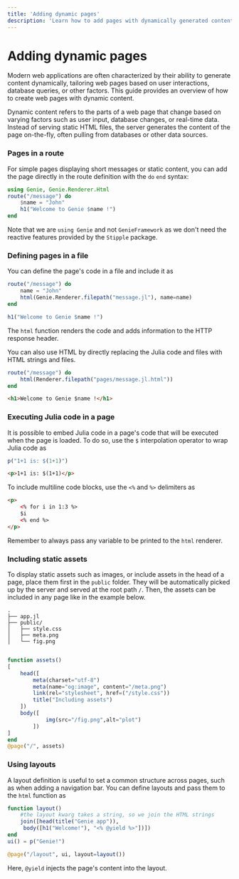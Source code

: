 ```yaml
---
title: 'Adding dynamic pages'
description: 'Learn how to add pages with dynamically generated content to your Genie app.'
---
```


# Adding dynamic pages

Modern web applications are often characterized by their ability to generate content dynamically, tailoring web pages based on user interactions, database queries, or other factors. This guide provides an overview of how to create web pages with dynamic content.

Dynamic content refers to the parts of a web page that change based on varying factors such as user input, database changes, or real-time data. Instead of serving static HTML files, the server generates the content of the page on-the-fly, often pulling from databases or other data sources.


### Pages in a route

For simple pages displaying short messages or static content, you can add the page directly in the route definition with the `do` `end` syntax:

```julia
using Genie, Genie.Renderer.Html
route("/message") do
    $name = "John"
    h1("Welcome to Genie $name !")
end
```
Note that we are `using Genie` and not `GenieFramework` as we don't need the reactive features provided by the `Stipple` package.

### Defining pages in a file

You can define the page's code in a file and include it as

```julia
route("/message") do
    name = "John"
    html(Genie.Renderer.filepath("message.jl"), name=name)
end
```

```julia [message.jl]
h1("Welcome to Genie $name !")
```
The `html` function renders the code and adds information to the HTTP response header.


You can also use HTML by directly replacing the Julia code and files with HTML strings and files.

```julia
route("/message") do
    html(Renderer.filepath("pages/message.jl.html"))
end

```


```html [message.jl.html]
<h1>Welcome to Genie $name !</h1>
```

### Executing Julia code in a page

It is possible to embed Julia code in a page's code that will be executed when the page is loaded. To do so, use the `$` interpolation operator to wrap Julia code as

```julia [low-code]
p("1+1 is: $(1+1)")
```
```html [HTML]
<p>1+1 is: $(1+1)</p>
```

To include multiline code blocks, use the `<%` and `%>` delimiters as

```html [HTML]
<p>
    <% for i in 1:3 %>
    $i
    <% end %>
</p>
```
Remember to always pass any variable to be printed to the `html` renderer.

### Including static assets

To display static assets such as images, or include assets in the head of a page, place them first in the `public` folder. They will be automatically picked up by the server and served at the root path `/`. Then, the assets can be included in any page like in the example below.


```
.
├── app.jl
├── public/
│   ├── style.css
│   ├── meta.png
│   └── fig.png
```

```julia [app.jl]

function assets()
[
    head([
        meta(charset="utf-8")
        meta(name="og:image", content="/meta.png")
        link(rel="stylesheet", href=("/style.css"))
        title("Including assets")
    ])
    body([
            img(src="/fig.png",alt="plot")
        ])
]
end
@page("/", assets)
```

### Using layouts

A layout definition is useful to set a common structure across pages, such as when adding a navigation bar. You can define layouts and pass them to the `html` function as

```julia
function layout()
    #the layout kwarg takes a string, so we join the HTML strings
    join([head(title("Genie app")),
     body([h1("Welcome!"), "<% @yield %>"])])
end
ui() = p("Genie!")

@page("/layout", ui, layout=layout())
```
Here, `@yield` injects the page's content into the layout.

<!-- ### Pages with a controller -->
<!---->
<!-- When pages grow in complexity, it can be useful to separate the logic from the view and define a controller. This allows you to keep the code organized and the logic reusable. -->
<!---->
<!-- ```mermaid -->
<!-- flowchart LR -->
<!--     subgraph Router -->
<!--     a1["/message"] -->
<!--     end -->
<!---->
<!--     subgraph View -->
<!--     v1["message.jl.html"] -->
<!--     end -->
<!---->
<!--     subgraph Controller -->
<!--     c1["message()"] -->
<!--     end -->
<!---->
<!--     a1 --- c1 -->
<!--     c1 --- v1 -->
<!---->
<!-- ``` -->
<!---->
<!-- Following the model-view-controller (MVC) architecture, your app's files should be organized like this -->
<!---->
<!-- ``` -->
<!-- . -->
<!-- ├── app.jl -->
<!-- ├── controllers/ -->
<!-- └── pages/ -->
<!---->
<!-- ``` -->
<!-- where `app.jl` is the app's entry point. -->
<!---->
<!-- ```julia [app.jl] -->
<!-- module App -->
<!-- using Genie -->
<!-- Genie.Loader.autoload("controllers") -->
<!---->
<!-- #route definitions go here -->
<!-- end -->
<!---->
<!-- ``` -->
<!---->
<!-- To add a page, create a new controller in `controllers` with a handler function that will perform any calculations or data analysis necessary and return the rendered page. In the call to the `html` renderer, pass as parameters the variables to be displayed in the page. -->
<!---->
<!-- ```julia [MessageController.jl] -->
<!-- module MessageController -->
<!-- using Genie.Genie.Renderer.Html -->
<!-- using Dates -->
<!---->
<!-- function message() -->
<!--     current = Dates.now() -->
<!--     tomorrow = current + Dates.Day(1) -->
<!--     html(Renderer.filepath("pages/message.jl"), current=current, tomorrow=tomorrow) -->
<!-- end -->
<!---->
<!-- end -->
<!-- ``` -->
<!---->
<!-- Then, add the page's code. -->
<!---->
<!-- ```julia [message.jl] -->
<!-- p("Today's date and time: $current") -->
<!-- p("Tomorrow's date and time: $tomorrow) -->
<!-- ``` -->
<!---->
<!-- The last step is adding a route in `app.jl` linking the page's path to its controller function. -->
<!---->
<!-- ```julia [app.jl] -->
<!---->
<!-- module App -->
<!-- using Genie -->
<!-- Genie.Loader.autoload("controllers") -->
<!-- using .MessageController -->
<!---->
<!-- route("/message", MessageController.message) -->
<!-- end -->
<!-- ``` -->
<!---->
